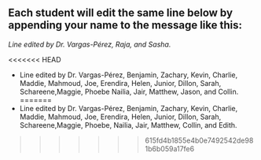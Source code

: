 ## Each student will edit the same line below by appending your name to the message like this:
*Line edited by Dr. Vargas-Pérez, Raja, and Sasha.*


<<<<<<< HEAD
- Line edited by Dr. Vargas-Pérez, Benjamin, Zachary, Kevin, Charlie, Maddie, Mahmoud, Joe, Erendira, Helen, Junior, Dillon, Sarah, Schareene,Maggie, Phoebe  Nailia, Jair, Matthew, Jason, and Collin.
=======
- Line edited by Dr. Vargas-Pérez, Benjamin, Zachary, Kevin, Charlie, Maddie, Mahmoud, Joe, Erendira, Helen, Junior, Dillon, Sarah, Schareene,Maggie, Phoebe,  Nailia, Jair, Matthew, Collin, and Edith.
>>>>>>> 615fd4b1855e4b0e7492542de981b6b059a17fe6


